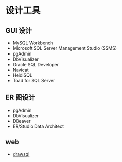 # 设计工具

## GUI 设计

- MySQL Workbench
- Microsoft SQL Server Management Studio (SSMS)
- pgAdmin
- DbVisualizer
- Oracle SQL Developer
- Navicat
- HeidiSQL
- Toad for SQL Server

## ER 图设计

- pgAdmin
- DbVisualizer
- DBeaver
- ER/Studio Data Architect

## web

- [drawsql](https://drawsql.app/)
